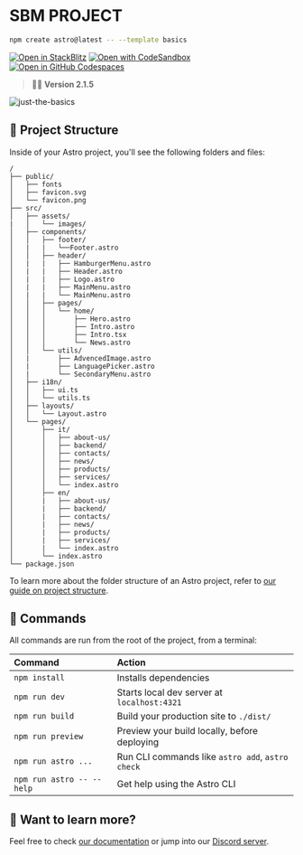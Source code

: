 # SBM PROJECT

```sh
npm create astro@latest -- --template basics
```

[![Open in StackBlitz](https://developer.stackblitz.com/img/open_in_stackblitz.svg)](https://stackblitz.com/github/withastro/astro/tree/latest/examples/basics)
[![Open with CodeSandbox](https://assets.codesandbox.io/github/button-edit-lime.svg)](https://codesandbox.io/p/sandbox/github/withastro/astro/tree/latest/examples/basics)
[![Open in GitHub Codespaces](https://github.com/codespaces/badge.svg)](https://codespaces.new/withastro/astro?devcontainer_path=.devcontainer/basics/devcontainer.json)

> 🧑‍🚀 **Version 2.1.5**

![just-the-basics](https://github.com/withastro/astro/assets/2244813/a0a5533c-a856-4198-8470-2d67b1d7c554)

## 🚀 Project Structure

Inside of your Astro project, you'll see the following folders and files:

```text
/
├── public/
│   ├── fonts
│   ├── favicon.svg
│   └── favicon.png
├── src/
│   ├── assets/
|   │   └── images/
│   ├── components/
│   │   ├── footer/
│   |   |   └──Footer.astro
│   │   ├── header/
│   |   |   ├── HamburgerMenu.astro
│   |   |   ├── Header.astro
│   |   |   ├── Logo.astro
│   |   |   ├── MainMenu.astro
│   |   |   └── MainMenu.astro
│   │   ├── pages/
│   │   │   └── home/
│   │   │       ├── Hero.astro
│   │   │       ├── Intro.astro
│   │   │       ├── Intro.tsx
│   │   │       └── News.astro
│   │   └── utils/
│   |       ├── AdvencedImage.astro
│   |       ├── LanguagePicker.astro
│   |       └── SecondaryMenu.astro
│   ├── i18n/
│   │   ├── ui.ts
│   │   └── utils.ts
│   ├── layouts/
│   │   └── Layout.astro
│   └── pages/
│       ├── it/
│       │   ├── about-us/
│       │   ├── backend/
│       │   ├── contacts/
│       │   ├── news/
│       │   ├── products/
│       │   ├── services/
│       │   └── index.astro
│       ├── en/
│       |   ├── about-us/
│       |   ├── backend/
│       |   ├── contacts/
│       |   ├── news/
│       |   ├── products/
│       |   ├── services/
│       |   └── index.astro
│       └── index.astro
└── package.json
```

To learn more about the folder structure of an Astro project, refer to [our guide on project structure](https://docs.astro.build/en/basics/project-structure/).

## 🧞 Commands

All commands are run from the root of the project, from a terminal:

| Command                   | Action                                           |
| :------------------------ | :----------------------------------------------- |
| `npm install`             | Installs dependencies                            |
| `npm run dev`             | Starts local dev server at `localhost:4321`      |
| `npm run build`           | Build your production site to `./dist/`          |
| `npm run preview`         | Preview your build locally, before deploying     |
| `npm run astro ...`       | Run CLI commands like `astro add`, `astro check` |
| `npm run astro -- --help` | Get help using the Astro CLI                     |

## 👀 Want to learn more?

Feel free to check [our documentation](https://docs.astro.build) or jump into our [Discord server](https://astro.build/chat).

